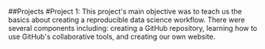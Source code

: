 ##Projects
#Project 1: 
This project's main objective was to teach us the basics about creating a reproducible data science workflow. There were several components including: creating a GitHub repository, learning how to use GitHub's collaborative tools, and creating our own website. 

